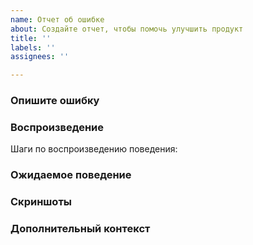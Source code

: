 ```yaml
---
name: Отчет об ошибке
about: Создайте отчет, чтобы помочь улучшить продукт
title: ''
labels: ''
assignees: ''

---
```


### Опишите ошибку

### Воспроизведение
Шаги по воспроизведению поведения:

### Ожидаемое поведение

### Скриншоты

### Дополнительный контекст
